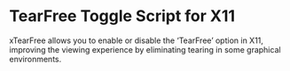 # TearFree Toggle Script for X11

xTearFree allows you to enable or disable the ‘TearFree’ option in X11, improving the viewing experience by eliminating tearing in some graphical environments.
